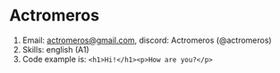 # Actromeros #

1. Email: actromeros@gmail.com, discord: Actromeros (@actromeros)
2. Skills: english (A1)
3. Code example is: `<h1>Hi!</h1><p>How are you?</p>`
